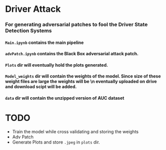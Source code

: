 # Driver Attack 
### For generating adversarial patches to fool the Driver State Detection Systems


#### `Main.ipynb` contains the main pipeline
#### `advPatch.ipynb` contains the Black Box adversarial attack patch.
#### `Plots` dir will eventually hold the plots generated.
#### `Model_weights` dir will contain the weights of the model. Since size of these weight files are large the weights will be \n eventually uploaded on drive and download scipt will be added.
#### `data` dir will contain the unzipped version of AUC dataset

# TODO
+ Train the model while cross validating and storing the weights
+ Adv Patch
+ Generate Plots and store `.jpeg` in `plots` dir.
